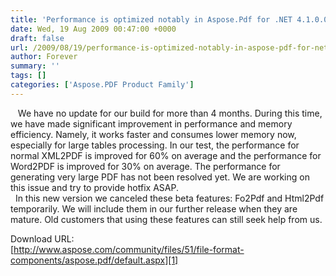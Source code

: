 ```yaml
---
title: 'Performance is optimized notably in Aspose.Pdf for .NET 4.1.0.0.'
date: Wed, 19 Aug 2009 00:47:00 +0000
draft: false
url: /2009/08/19/performance-is-optimized-notably-in-aspose-pdf-for-net-4-1-0-0/
author: Forever
summary: ''
tags: []
categories: ['Aspose.PDF Product Family']
---
```


   We have no update for our build for more than 4 months. During this time, we have made significant improvement in performance and memory efficiency. Namely, it works faster and consumes lower memory now, especially for large tables processing. In our test, the performance for normal XML2PDF is improved for 60% on average and the performance for Word2PDF is improved for 30% on average. The performance for generating very large PDF has not been resolved yet. We are working on this issue and try to provide hotfix ASAP.  
  In this new version we canceled these beta features: Fo2Pdf and Html2Pdf temporarily. We will include them in our further release when they are mature. Old customers that using these features can still seek help from us.  
  
Download URL:  
[http://www.aspose.com/community/files/51/file-format-components/aspose.pdf/default.aspx][1]




[1]: http://www.aspose.com/community/files/51/file-format-components/aspose.pdf/default.aspx




